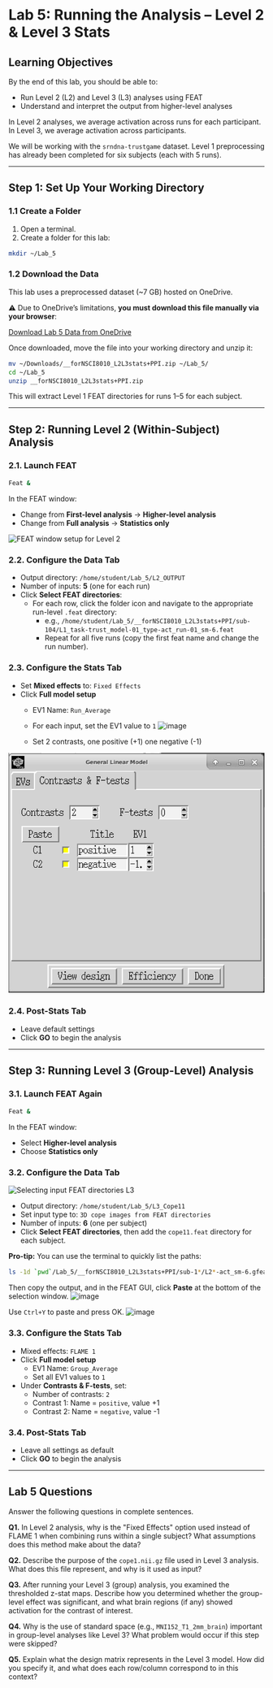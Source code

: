 # Lab 5: Running the Analysis – Level 2 & Level 3 Stats

## Learning Objectives
By the end of this lab, you should be able to:
- Run Level 2 (L2) and Level 3 (L3) analyses using FEAT
- Understand and interpret the output from higher-level analyses

In Level 2 analyses, we average activation across runs for each participant. In Level 3, we average activation across participants.

We will be working with the `srndna-trustgame` dataset. Level 1 preprocessing has already been completed for six subjects (each with 5 runs).

---

## Step 1: Set Up Your Working Directory

### 1.1 Create a Folder
1. Open a terminal.
2. Create a folder for this lab:
```bash
mkdir ~/Lab_5
```

### 1.2 Download the Data
This lab uses a preprocessed dataset (~7 GB) hosted on OneDrive.

⚠️ Due to OneDrive’s limitations, **you must download this file manually via your browser**:


[Download Lab 5 Data from OneDrive](https://tuprd-my.sharepoint.com/:u:/g/personal/tug87422_temple_edu/ESth1ajeuLZIuGqLeXKtv7IBMtM0lwj7zvXogjTt5TVbCA?e=GaaTLT)

Once downloaded, move the file into your working directory and unzip it:

```bash
mv ~/Downloads/__forNSCI8010_L2L3stats+PPI.zip ~/Lab_5/
cd ~/Lab_5
unzip __forNSCI8010_L2L3stats+PPI.zip
```

This will extract Level 1 FEAT directories for runs 1–5 for each subject.

---

## Step 2: Running Level 2 (Within-Subject) Analysis

### 2.1. Launch FEAT
```bash
Feat &
```
In the FEAT window:
- Change from **First-level analysis** → **Higher-level analysis**
- Change from **Full analysis** → **Statistics only**

![FEAT window setup for Level 2](https://github.com/user-attachments/assets/4b5b70e7-4af1-44b6-8af4-5cb64e249954)

### 2.2. Configure the Data Tab
- Output directory: `/home/student/Lab_5/L2_OUTPUT`
- Number of inputs: **5** (one for each run)
- Click **Select FEAT directories**:
  - For each row, click the folder icon and navigate to the appropriate run-level `.feat` directory:
    - e.g., `/home/student/Lab_5/__forNSCI8010_L2L3stats+PPI/sub-104/L1_task-trust_model-01_type-act_run-01_sm-6.feat`
    - Repeat for all five runs (copy the first feat name and change the run number).


### 2.3. Configure the Stats Tab
- Set **Mixed effects** to: `Fixed Effects`
- Click **Full model setup**
  - EV1 Name: `Run_Average`
  - For each input, set the EV1 value to `1`
![image](https://github.com/user-attachments/assets/250ee0a1-3d9e-4838-9d7f-d0c0e3b5d434)

  - Set 2 contrasts, one positive (+1) one negative (-1)

![Fixed effects model setup in Level 2](images/lab5_image_03.png)

### 2.4. Post-Stats Tab
- Leave default settings
- Click **GO** to begin the analysis

---

## Step 3: Running Level 3 (Group-Level) Analysis

### 3.1. Launch FEAT Again
```bash
Feat &
```
In the FEAT window:
- Select **Higher-level analysis**
- Choose **Statistics only**

### 3.2. Configure the Data Tab
![Selecting input FEAT directories L3]()

- Output directory: `/home/student/Lab_5/L3_Cope11`
- Set input type to: `3D cope images from FEAT directories`
- Number of inputs: **6** (one per subject)
- Click **Select FEAT directories**, then add the `cope11.feat` directory for each subject.

**Pro-tip:** You can use the terminal to quickly list the paths:
```bash
ls -1d `pwd`/Lab_5/__forNSCI8010_L2L3stats+PPI/sub-1*/L2*-act_sm-6.gfeat/cope11.feat/stats/cope1.nii.gz
```
Then copy the output, and in the FEAT GUI, click **Paste** at the bottom of the selection window.
![image](https://github.com/user-attachments/assets/f6fec011-7668-4211-8016-09c09039aaa3)

Use `Ctrl+Y` to paste and press OK.
![image](https://github.com/user-attachments/assets/57e67a72-1c96-4019-9e23-7bf33c538c5f)


### 3.3. Configure the Stats Tab
- Mixed effects: `FLAME 1`
- Click **Full model setup**
  - EV1 Name: `Group_Average`
  - Set all EV1 values to `1`
- Under **Contrasts & F-tests**, set:
  - Number of contrasts: `2`
  - Contrast 1: Name = `positive`, value +1
  - Contrast 2: Name = `negative`, value -1


### 3.4. Post-Stats Tab
- Leave all settings as default
- Click **GO** to begin the analysis

---

## Lab 5 Questions
Answer the following questions in complete sentences.

**Q1.** In Level 2 analysis, why is the "Fixed Effects" option used instead of FLAME 1 when combining runs within a single subject? What assumptions does this method make about the data?

**Q2.** Describe the purpose of the `cope1.nii.gz` file used in Level 3 analysis. What does this file represent, and why is it used as input?

**Q3.** After running your Level 3 (group) analysis, you examined the thresholded z-stat maps. Describe how you determined whether the group-level effect was significant, and what brain regions (if any) showed activation for the contrast of interest.

**Q4.** Why is the use of standard space (e.g., `MNI152_T1_2mm_brain`) important in group-level analyses like Level 3? What problem would occur if this step were skipped?

**Q5.** Explain what the design matrix represents in the Level 3 model. How did you specify it, and what does each row/column correspond to in this context?
